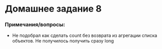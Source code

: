 # Домашнее задание 8

### Примечания/вопросы:

- Не подобрал как сделать count без возврата из агрегации списка объектов. Не получилось получить сразу long
